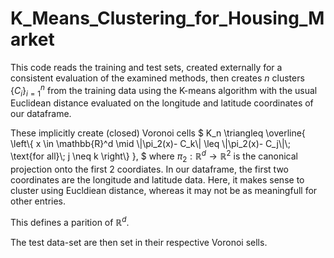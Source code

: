 # K_Means_Clustering_for_Housing_Market

This code reads the training and test sets, created externally for a consistent evaluation of the examined methods, then creates $n$ clusters $\{C_i\}_{i=1}^n$ from the training data using the K-means algorithm with the usual Euclidean distance evaluated on the longitude and latitude coordinates of our dataframe.  

These implicitly create (closed) Voronoi cells
$`
K_n \triangleq \overline{
\left\{
x \in \mathbb{R}^d \mid \|\pi_2(x)- C_k\| \leq \|\pi_2(x)- C_j\|\; \text{for all}\; j \neq k
\right\}
},
`$
where $\pi_2:\mathbb{R}^d \to \mathbb{R}^2$ is the canonical projection onto the first $2$ coordiates.  In our dataframe, the first two coordinates are the longitude and latitude data.  Here, it makes sense to cluster using Eucldiean distance, whereas it may not be as meaningfull for other entries.

This defines a parition of $\mathbb{R}^d$.  

The test data-set are then set in their respective Voronoi sells.
